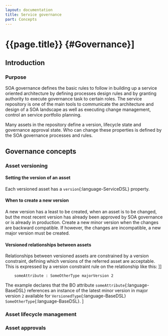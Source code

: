 ```yaml
---
layout: documentation
title: Service governance
part: Concepts
---
```

# {{page.title}} {#Governance}]

## Introduction 

### Purpose 

SOA governance defines the basic rules to follow in building up a service oriented architecture by defining processes design rules and by granting authority to execute governance task to certain roles. The service repository is one of the main tools to communicate the architecture and design of a SOA landscape as well as executing change management, control an service portfolio planning.

Many assets in the repository define a version, lifecycle state and governance approval state. Who can change these properties is defined by the SOA governance processes and rules.


## Governance concepts 


### Asset versioning 

#### Setting the version of an asset 

Each versioned asset has a `version`{:language-ServiceDSL} property.

#### When to create a new version 

A new version has a least to be created, when an asset is to be changed, but the most recent version has already been approved by SOA governance or is already in production. Create a new minor version when the changes are backward compatible. If however, the changes are incompatible, a new major version must be created.

#### Versioned relationships between assets

Relationships between versioned assets are constrained by a version constraint, defining which versions of the referred asset are acceptable. This is expressed by a version constraint rule on the relationship like this:
]]
```BaseDSL 
	someAttribute : SomeOtherType majorVersion 2
```

The example declares that the BO attribute `someAttribute`{:language-BaseDSL} references an instance of the latest minor version in major version `2` available for `VersionedType`{:language-BaseDSL} `SomeOtherType`{:language-BaseDSL}.
]

### Asset lifecycle management


### Asset approvals 


